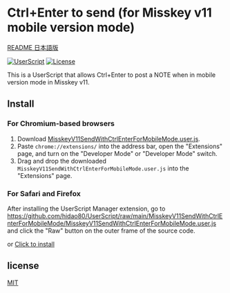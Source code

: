 # Ctrl+Enter to send (for Misskey v11 mobile version mode)

[README 日本語版](./README_ja.md)

[![UserScript](https://img.shields.io/badge/Framework-UserScript-blue.svg)](https://en.wikipedia.org/wiki/Userscript)
[![License](https://img.shields.io/github/license/hidao80/UserScript)](/LICENSE)

This is a UserScript that allows Ctrl+Enter to post a NOTE when in mobile version mode in Misskey v11.

## Install

### For Chromium-based browsers

1. Download [MisskeyV11SendWithCtrlEnterForMobileMode.user.js](https://github.com/hidao80/UserScript/raw/main/MisskeyV11SendWithCtrlEnterForMobileMode/MisskeyV11SendWithCtrlEnterForMobileMode.user.js).
2. Paste `chrome://extensions/` into the address bar, open the "Extensions" page, and turn on the "Developer Mode" or "Developer Mode" switch.
3. Drag and drop the downloaded `MisskeyV11SendWithCtrlEnterForMobileMode.user.js` into the "Extensions" page.

### For Safari and Firefox

After installing the UserScript Manager extension, go to <https://github.com/hidao80/UserScript/raw/main/MisskeyV11SendWithCtrlEnterForMobileMode/MisskeyV11SendWithCtrlEnterForMobileMode.user.js> and click the "Raw" button on the outer frame of the source code.

or [Click to install](https://github.com/hidao80/UserScript/raw/main/MisskeyV11SendWithCtrlEnterForMobileMode/MisskeyV11SendWithCtrlEnterForMobileMode.user.js)

## license

[MIT](/LICENSE)
